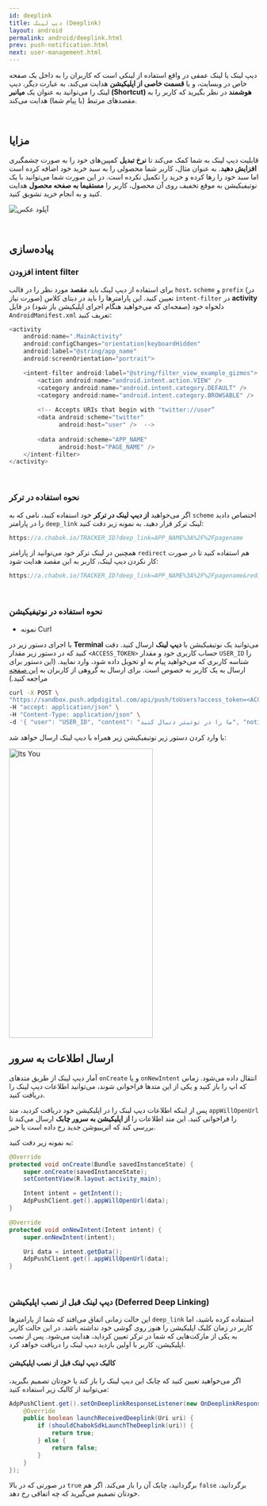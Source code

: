 ```yaml
---
id: deeplink
title: دیپ لینک (Deeplink)
layout: android
permalink: android/deeplink.html
prev: push-notification.html
next: user-management.html
---
```

 
دیپ لینک یا لینک عمقی در واقع استفاده از لینکی است که کاربران را به داخل یک صفحه خاص در وبسایت، و یا **قسمت خاصی از اپلیکیشن** هدایت می‌کند. به عبارت دیگر، دیپ لینک را می‌توانید به عنوان یک **میانبر (Shortcut) هوشمند** در نظر بگیرید که کاربر را به مقصدهای مرتبط (با پیام شما) هدایت می‌کند.

<br>

## مزایا

قابلیت دیپ لینک به شما کمک می‌کند تا **نرخ تبدیل** کمپین‌های خود را به صورت چشمگیری **افزایش دهید**. به عنوان مثال، کاربر شما محصولی را به سبد خرید خود اضافه کرده است اما سبد خود را رها کرده و خرید را تکمیل نکرده است. در این صورت شما می‌توانید با یک نوتیفیکیشن به موقع تخفیف روی آن محصول، کاربر را **مستقیما به صفحه محصول** هدایت کنید و به انجام خرید تشویق کنید.

<p><img style="display: block; margin-left: auto; margin-right: auto;" src="http://uupload.ir/files/z6lx_deeplinkings.png" alt="آپلود عکس" border="0" /></p>

<br>

## پیاده‌سازی 

### افزودن intent filter

برای استفاده از دیپ لینک باید **مقصد** مورد نظر را در قالب `host`، `scheme` و `prefix` (در صورت نیاز) تعیین کنید. این پارامترها را باید در دیتای کلاس `intent-filter` در **activity** دلخواه خود (صفحه‌ای که می‌خواهید هنگام اجرای اپلیکیشن باز شود) در فایل `AndroidManifest.xml` تعریف کنید:

```java
<activity
    android:name=".MainActivity"
    android:configChanges="orientation|keyboardHidden"
    android:label="@string/app_name"
    android:screenOrientation="portrait">

    <intent-filter android:label="@string/filter_view_example_gizmos">
        <action android:name="android.intent.action.VIEW" />
        <category android:name="android.intent.category.DEFAULT" />
        <category android:name="android.intent.category.BROWSABLE" />
        
        <!-- Accepts URIs that begin with "twitter://user” 
        <data android:scheme="twitter"
              android:host="user" />  -->
              
        <data android:scheme="APP_NAME"
              android:host="PAGE_NAME" />
    </intent-filter>
</activity>
```

<br>

### نحوه استفاده در ترکر

اگر می‌خواهید **از دیپ لینک در ترکر** خود استفاده کنید، نامی که به `scheme` اختصاص دادید را در پارامتر `deep_link` لینک ترکر قرار دهید. به نمونه زیر دقت کنید:

```java
https://a.chabok.io/TRACKER_ID?deep_link=APP_NAME%3A%2F%2Fpagename
```

همچنین در لینک ترکر خود می‌توانید از پارامتر ‍‍‍‍‍`redirect` هم استفاده کنید تا در صورت کار نکردن دیپ لینک، کاربر به این مقصد هدایت شود:

```java
https://a.chabok.io/TRACKER_ID?deep_link=APP_NAME%3A%2F%2Fpagename&redirect=https://chabok.io
``` 
<br>

### نحوه استفاده در نوتیفیکیشن

- نمونه Curl

با اجرای دستور زیر در **Terminal** می‌توانید یک نوتیفیکیشن با **دیپ لینک** ارسال کنید. دقت کنید که در دستور زیر مقدار `<ACCESS_TOKEN>` حساب کاربری خود و مقدار `USER_ID` را شناسه‌ کاربری که می‌خواهید پیام به او تحویل داده شود، وارد نمایید. (این دستور برای ارسال به یک کاربر به خصوص است. برای ارسال به گروهی از کاربران به [این صفحه](https://doc.chabok.io/rest-api/send-push.html#%D8%A7%D8%B1%D8%B3%D8%A7%D9%84-%DA%AF%D8%B1%D9%88%D9%87%DB%8C) مراجعه کنید.)

```bash
curl -X POST \
"https://sandbox.push.adpdigital.com/api/push/toUsers?access_token=<ACCESS_TOKEN>" \
-H "accept: application/json" \
-H "Content-Type: application/json" \
-d '{ "user": "USER_ID", "content": "ما را در توئیتر دنبال کنید", "notification": { "clickUrl": "twitter://user?screen_name=chabokpush", "title": "ما را در توئیتر دنبال کنید", "body": "با فالو کردن چابک، از تخفیف ۲۰٪ ما بهرمند شوید.", "actions": [ { "id": "new_tweet_action", "title": "توئیت جدید", "options": 5, "url": "twitter://post?message=%40chabokpush%20%D8%B1%D9%88%20%D9%81%D8%A7%D9%84%D9%88%20%DA%A9%D8%B1%D8%AF%D9%85%20%D9%88%20%D8%AA%D8%AE%D9%81%DB%8C%D9%81%D9%85%D9%88%20%DA%AF%D8%B1%D9%81%D8%AA%D9%85%20" }], "mediaType": "jpeg", "mediaUrl": "https://raw.githubusercontent.com/chabokpush/chabok-assets/master/samples/notification/chabokpush_twitter.jpeg", "mutableContent": true, "category": "__TWITTER_FOLLOW__" } }'
```
با وارد کردن دستور زیر نوتیفیکیشن زیر همراه با دیپ لینک ارسال خواهد شد:

<img src="http://uupload.ir/files/591w_android-deeplink.png" alt="Its You" height="583px" width="289.5px">

<br>

## ارسال اطلاعات به سرور

آمار دیپ لینک از طریق متدهای `onCreate` و یا `onNewIntent` انتقال داده می‌شود. زمانی که اپ را باز کنید و یکی از این متدها فراخوانی شوند، می‌توانید اطلاعات دیپ لینک را دریافت کنید. 

پس از اینکه اطلاعات دیپ لینک را در اپلیکیشن خود دریافت کردید، متد `appWillOpenUrl` را فراخوانی کنید. این متد اطلاعات را **از اپلیکیشن به سرور چابک** ارسال می‌کند تا بررسی کند که اتریبیوشن جدید رخ داده است یا خیر.

به نمونه زیر دقت کنید:

```java
@Override
protected void onCreate(Bundle savedInstanceState) {
    super.onCreate(savedInstanceState);
    setContentView(R.layout.activity_main);

    Intent intent = getIntent();
    AdpPushClient.get().appWillOpenUrl(data);
}

@Override
protected void onNewIntent(Intent intent) {
    super.onNewIntent(intent);

    Uri data = intent.getData();
    AdpPushClient.get().appWillOpenUrl(data);
}
```

<br>

### دیپ لینک قبل از نصب اپلیکیشن (Deferred Deep Linking)

این حالت زمانی اتفاق می‌افتد که شما از پارامترها `deep_link` استفاده کرده باشید، اما کاربر در زمان کلیک اپلیکیشن را هنوز روی گوشی خود نداشته باشد. در این حالت کاربر به یکی از مارکت‌هایی که شما در ترکر تعیین کرد‌اید، هدایت می‌شود. پس از نصب اپلیکیشن، کاربر با اولین بازدید دیپ لینک را دریافت خواهد کرد. 

#### کالبک دیپ لینک قبل از نصب اپلیکیشن

اگر می‌خواهید تعیین کنید که چابک این دیپ لینک را باز کند یا خودتان تصمیم بگیرید، می‌توانید از کالبک زیر استفاده کنید:

```java
AdpPushClient.get().setOnDeeplinkResponseListener(new OnDeeplinkResponseListener() {
    @Override
    public boolean launchReceivedDeeplink(Uri uri) {
        if (shouldChabokSdkLaunchTheDeeplink(uri)) {
            return true;
        } else {
            return false;
        }
    }
});
```

در صورتی که در بالا `true` برگردانید، چابک آن را باز می‌کند. اگر هم `false` برگردانید، خودتان تصمیم می‌گیرید که چه اتفاقی رخ دهد.
